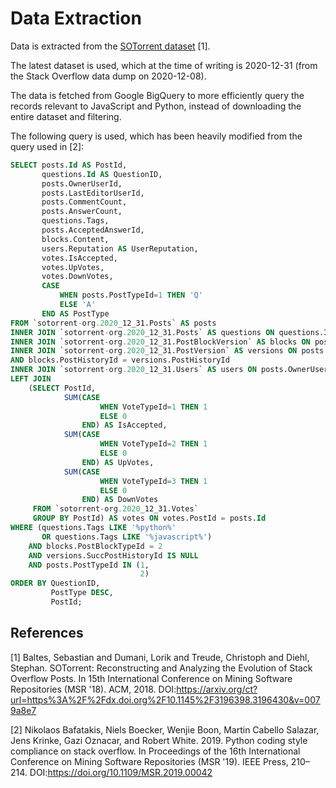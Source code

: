 # Data Extraction

Data is extracted from the [SOTorrent dataset](https://empirical-software.engineering/sotorrent/) [1].

The latest dataset is used, which at the time of writing is 2020-12-31 (from the Stack Overflow data dump on 2020-12-08).

The data is fetched from Google BigQuery to more efficiently query the records relevant to JavaScript and Python, instead of downloading the entire dataset and filtering.

The following query is used, which has been heavily modified from the query used in [2]:

```sql
SELECT posts.Id AS PostId,
       questions.Id AS QuestionID,
       posts.OwnerUserId,
       posts.LastEditorUserId,
       posts.CommentCount,
       posts.AnswerCount,
       questions.Tags,
       posts.AcceptedAnswerId,
       blocks.Content,
       users.Reputation AS UserReputation,
       votes.IsAccepted,
       votes.UpVotes,
       votes.DownVotes,
       CASE
           WHEN posts.PostTypeId=1 THEN 'Q'
           ELSE 'A'
       END AS PostType
FROM `sotorrent-org.2020_12_31.Posts` AS posts
INNER JOIN `sotorrent-org.2020_12_31.Posts` AS questions ON questions.Id = COALESCE(posts.ParentId, posts.Id)
INNER JOIN `sotorrent-org.2020_12_31.PostBlockVersion` AS blocks ON posts.Id = blocks.PostId
INNER JOIN `sotorrent-org.2020_12_31.PostVersion` AS versions ON posts.Id = versions.PostId
AND blocks.PostHistoryId = versions.PostHistoryId
INNER JOIN `sotorrent-org.2020_12_31.Users` AS users ON posts.OwnerUserId = users.Id
LEFT JOIN
    (SELECT PostId,
            SUM(CASE
                    WHEN VoteTypeId=1 THEN 1
                    ELSE 0
                END) AS IsAccepted,
            SUM(CASE
                    WHEN VoteTypeId=2 THEN 1
                    ELSE 0
                END) AS UpVotes,
            SUM(CASE
                    WHEN VoteTypeId=3 THEN 1
                    ELSE 0
                END) AS DownVotes
     FROM `sotorrent-org.2020_12_31.Votes`
     GROUP BY PostId) AS votes ON votes.PostId = posts.Id
WHERE (questions.Tags LIKE '%python%'
       OR questions.Tags LIKE '%javascript%')
    AND blocks.PostBlockTypeId = 2
    AND versions.SuccPostHistoryId IS NULL
    AND posts.PostTypeId IN (1,
                             2)
ORDER BY QuestionID,
         PostType DESC,
         PostId;
```

## References

[1] Baltes, Sebastian and Dumani, Lorik and Treude, Christoph and Diehl, Stephan. SOTorrent: Reconstructing and Analyzing the Evolution of Stack Overflow Posts. In 15th International Conference on Mining Software Repositories (MSR '18). ACM, 2018. DOI:https://arxiv.org/ct?url=https%3A%2F%2Fdx.doi.org%2F10.1145%2F3196398.3196430&v=0079a8e7

[2] Nikolaos Bafatakis, Niels Boecker, Wenjie Boon, Martin Cabello Salazar, Jens Krinke, Gazi Oznacar, and Robert White. 2019. Python coding style compliance on stack overflow. In Proceedings of the 16th International Conference on Mining Software Repositories (MSR '19). IEEE Press, 210–214. DOI:https://doi.org/10.1109/MSR.2019.00042
